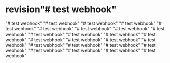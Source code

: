 # revision"# test webhook" 
"# test webhook" 
"# test webhook" 
"# test webhook" 
"# test webhook" 
"# test webhook" 
"# test webhook" 
"# test webhook" 
"# test webhook" 
"# test webhook" 
"# test webhook" 
"# test webhook" 
"# test webhook" 
"# test webhook" 
"# test webhook" 
"# test webhook" 
"# test webhook" 
"# test webhook" 
"# test webhook" 
"# test webhook" 
"# test webhook" 
"# test webhook" 
"# test webhook" 
"# test webhook" 
"# test webhook" 
"# test webhook" 
